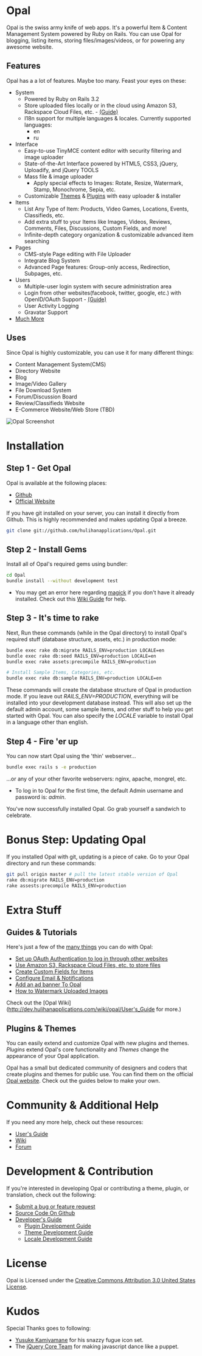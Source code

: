 # Opal
 
Opal is the swiss army knife of web apps. It's a powerful Item & Content Management System powered by Ruby on Rails. You can use Opal for blogging, listing items, storing files/images/videos, or for powering any awesome website. 

## Features 

Opal has a a lot of features. Maybe too many. Feast your eyes on these:

* System
    * Powered by Ruby on Rails 3.2
	* Store uploaded files locally or in the cloud using Amazon S3, Rackspace Cloud Files, etc. - [(Guide)](http://dev.hulihanapplications.com/wiki/opal/Upload)
    * I18n support for multiple languages & locales. Currently supported languages:
        * en
        * ru
* Interface
    * Easy-to-use TinyMCE content editor with security filtering and image uploader
    * State-of-the-Art Interface powered by HTML5, CSS3, jQuery, Uploadify, and jQuery TOOLS   
    * Mass file & image uploader    
        * Apply special effects to Images: Rotate, Resize, Watermark, Stamp, Monochrome, Sepia, etc.
    * Customizable [Themes](http://customize.hulihanapplications.com/Projects/category/6-opal) & [Plugins](http://customize.hulihanapplications.com/Projects/category/11-opal) with easy uploader & installer
* Items
    * List Any Type of Item: Products, Video Games, Locations, Events, Classifieds, etc.
    * Add extra stuff to your Items like Images, Videos, Reviews, Comments, Files, Discussions, Custom Fields, and more!
    * Infinite-depth category organization & customizable advanced item searching    
* Pages
    * CMS-style Page editing with File Uploader
    * Integrate Blog System
    * Advanced Page features: Group-only access, Redirection, Subpages, etc.
* Users
    * Multiple-user login system with secure administration area
    * Login from other websites(facebook, twitter, google, etc.) with OpenID/OAuth Support - [(Guide)](http://dev.hulihanapplications.com/wiki/opal/OAuth)
    * User Activity Logging
    * Gravatar Support    
* [Much More](http://www.hulihanapplications.com/projects/opal)

## Uses

Since Opal is highly customizable, you can use it for many different things:

* Content Management System(CMS)
* Directory Website
* Blog
* Image/Video Gallery 
* File Download System
* Forum/Discussion Board
* Review/Classifieds Website
* E-Commerce Website/Web Store (TBD)

![Opal Screenshot](https://github.com/hulihanapplications/Opal/raw/master/public/themes/fracture/screenshot.png "Opal Interface with Default Theme")

# Installation

## Step 1 - Get Opal

Opal is available at the following places:

* [Github](https://github.com/hulihanapplications/Opal)
* [Official Website](http://www.hulihanapplications.com/projects/opal)

If you have git installed on your server, you can install it directly from Github. This is highly recommended and makes updating Opal a breeze.

```sh
git clone git://github.com/hulihanapplications/Opal.git
```

## Step 2 - Install Gems

Install all of Opal's required gems using bundler:

```sh
cd Opal
bundle install --without development test
```

* You may get an error here regarding [magick](http://dev.hulihanapplications.com/wiki/opal/RMagick) if you don't have it already installed. Check out this [Wiki Guide](http://dev.hulihanapplications.com/wiki/opal/RMagick) for help.

## Step 3 - It's time to rake 

Next, Run these commands (while in the Opal directory) to install Opal's required stuff (database structure, assets, etc.) in production mode: 

```sh
bundle exec rake db:migrate RAILS_ENV=production LOCALE=en
bundle exec rake db:seed RAILS_ENV=production LOCALE=en
bundle exec rake assets:precompile RAILS_ENV=production 

# Install Sample Items, Categories, etc.
bundle exec rake db:sample RAILS_ENV=production LOCALE=en
```

These commands will create the database structure of Opal in production mode. If you leave out *RAILS_ENV=PRODUCTION*, everything will be installed into your development database instead. This will also set up the default admin account, some sample items, and other stuff to help you get started with Opal. You can also specify the *LOCALE* variable to install Opal in a language other than english. 

## Step 4 - Fire 'er up 

You can now start Opal using the 'thin' webserver...

```sh
bundle exec rails s -e production
```

...or any of your other favorite webservers: nginx, apache, mongrel, etc.
 
* To log in to Opal for the first time, the default Admin username and password is: *admin*.

You've now successfully installed Opal. Go grab yourself a sandwich to celebrate. 

# Bonus Step: Updating Opal

If you installed Opal with git, updating is a piece of cake. Go to your Opal directory and run these commands: 

```sh
git pull origin master # pull the latest stable version of Opal
rake db:migrate RAILS_ENV=production
rake assests:precompile RAILS_ENV=production
```

# Extra Stuff 

## Guides & Tutorials

Here's just a few of the [many things](http://dev.hulihanapplications.com/wiki/opal/User%27s_Guide) you can do with Opal:

* [Set up OAuth Authentication to log in through other websites](http://dev.hulihanapplications.com/wiki/opal/OAuth)
* [Use Amazon S3, Rackspace Cloud Files, etc. to store files](http://dev.hulihanapplications.com/wiki/opal/Upload)
* [Create Custom Fields for Items](http://dev.hulihanapplications.com/wiki/opal/Create_Custom_Fields_for_Items)
* [Configure Email & Notifications](http://dev.hulihanapplications.com/wiki/opal/Notifications)
* [Add an ad banner To Opal](http://dev.hulihanapplications.com/wiki/opal/Adding_an_Ad_Banner_To_Opal)
* [How to Watermark Uploaded Images](http://dev.hulihanapplications.com/wiki/opal/Watermarking_Uploaded_Images)

Check out the [Opal Wiki](http://dev.hulihanapplications.com/wiki/opal/User's_Guide for more.)

## Plugins & Themes

You can easily extend and customize Opal with new plugins and themes. *Plugins* extend Opal's core functionality and *Themes* change the appearance of your Opal application. 

Opal has a small but dedicated community of designers and coders that create plugins and themes for public use. You can find them on the official [Opal website](http://hulihanapplications.com/projects/opal#5). Check out the guides below to make your own.
 
# Community & Additional Help

If you need any more help, check out these resources:

* [User's Guide](http://dev.hulihanapplications.com/wiki/opal/User%27s_Guide)
* [Wiki](http://dev.hulihanapplications.com/wiki/opal/)
* [Forum](http://dev.hulihanapplications.com/projects/opal/boards)

# Development & Contribution

If you're interested in developing Opal or contributing a theme, plugin, or translation, check out the following:
* [Submit a bug or feature request](http://dev.hulihanapplications.com/projects/opal/issues)
* [Source Code On Github](https://github.com/hulihanapplications/Opal)
* [Developer's Guide](http://dev.hulihanapplications.com/wiki/opal/Developer%27s_Guide)
    * [Plugin Development Guide](http://dev.hulihanapplications.com/wiki/opal/Plugin_Development)
    * [Theme Development Guide](http://dev.hulihanapplications.com/wiki/opal/Theme_Development)
    * [Locale Development Guide](http://dev.hulihanapplications.com/wiki/opal/Locale_Development)

# License 

Opal is Licensed under the  [Creative Commons Attribution 3.0 United States License](http://creativecommons.org/licenses/by/3.0/us/).

# Kudos

Special Thanks goes to following:

* [Yusuke Kamiyamane](http://p.yusukekamiyamane.com/) for his snazzy fugue icon set.
* The [jQuery Core Team](http://jquery.org/team) for making javascript dance like a puppet.   
